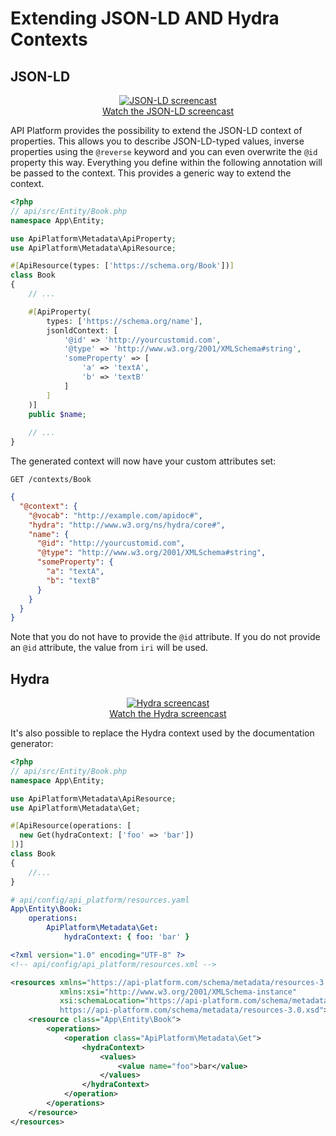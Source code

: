 # Extending JSON-LD AND Hydra Contexts

## JSON-LD

<p align="center" class="symfonycasts"><a href="https://symfonycasts.com/screencast/api-platform/json-ld?cid=apip"><img src="/docs/distribution/images/symfonycasts-player.png" alt="JSON-LD screencast"><br>Watch the JSON-LD screencast</a></p>

API Platform provides the possibility to extend the JSON-LD context of properties. This allows you to describe JSON-LD-typed
values, inverse properties using the `@reverse` keyword and you can even overwrite the `@id` property this way. Everything you define
within the following annotation will be passed to the context. This provides a generic way to extend the context.

```php
<?php
// api/src/Entity/Book.php
namespace App\Entity;

use ApiPlatform\Metadata\ApiProperty;
use ApiPlatform\Metadata\ApiResource;

#[ApiResource(types: ['https://schema.org/Book'])]
class Book
{
    // ...

    #[ApiProperty(
        types: ['https://schema.org/name'],
        jsonldContext: [
            '@id' => 'http://yourcustomid.com',
            '@type' => 'http://www.w3.org/2001/XMLSchema#string',
            'someProperty' => [
                'a' => 'textA',
                'b' => 'textB'
            ]
        ]
    )]
    public $name;
    
    // ...
}
```

The generated context will now have your custom attributes set:

`GET /contexts/Book`

```json
{
  "@context": {
    "@vocab": "http://example.com/apidoc#",
    "hydra": "http://www.w3.org/ns/hydra/core#",
    "name": {
      "@id": "http://yourcustomid.com",
      "@type": "http://www.w3.org/2001/XMLSchema#string",
      "someProperty": {
        "a": "textA",
        "b": "textB"
      }
    }
  }
}
```

Note that you do not have to provide the `@id` attribute. If you do not provide an `@id` attribute, the value from `iri` will be used.

## Hydra

<p align="center" class="symfonycasts"><a href="https://symfonycasts.com/screencast/api-platform/hydra?cid=apip"><img src="/docs/distribution/images/symfonycasts-player.png" alt="Hydra screencast"><br>Watch the Hydra screencast</a></p>

It's also possible to replace the Hydra context used by the documentation generator:

<code-selector>

```php
<?php
// api/src/Entity/Book.php
namespace App\Entity;

use ApiPlatform\Metadata\ApiResource;
use ApiPlatform\Metadata\Get;

#[ApiResource(operations: [
  new Get(hydraContext: ['foo' => 'bar'])
])]
class Book
{
    //...
}
```

```yaml
# api/config/api_platform/resources.yaml
App\Entity\Book:
    operations:
        ApiPlatform\Metadata\Get:
            hydraContext: { foo: 'bar' }
```

```xml
<?xml version="1.0" encoding="UTF-8" ?>
<!-- api/config/api_platform/resources.xml -->

<resources xmlns="https://api-platform.com/schema/metadata/resources-3.0"
           xmlns:xsi="http://www.w3.org/2001/XMLSchema-instance"
           xsi:schemaLocation="https://api-platform.com/schema/metadata/resources-3.0
           https://api-platform.com/schema/metadata/resources-3.0.xsd">
    <resource class="App\Entity\Book">
        <operations>
            <operation class="ApiPlatform\Metadata\Get">              
                <hydraContext>
                    <values>
                        <value name="foo">bar</value>
                    </values>
                </hydraContext>
            </operation>
        </operations>
    </resource>
</resources>
```

</code-selector>
